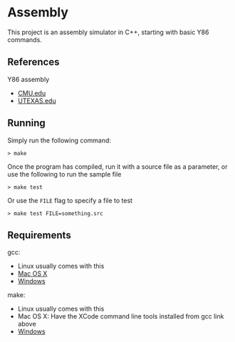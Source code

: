 # Assembly

This project is an assembly simulator in C++, starting with basic Y86
commands.

## References

Y86 assembly
* [CMU.edu](http://csapp.cs.cmu.edu/public/ch4-preview.pdf)
* [UTEXAS.edu](https://www.cs.utexas.edu/users/witchel/429/lectures/ISA_1.pdf)

## Running

Simply run the following command:
```
> make
```

Once the program has compiled, run it with a source file as a parameter, or use
the following to run the sample file
```
> make test
```

Or use the `FILE` flag to specify a file to test
```
> make test FILE=something.src
```

## Requirements

gcc:
* Linux usually comes with this
* [Mac OS X](https://www.mkyong.com/mac/how-to-install-gcc-compiler-on-mac-os-x/)
* [Windows](http://preshing.com/20141108/how-to-install-the-latest-gcc-on-windows/)

make:
* Linux usually comes with this
* Mac OS X: Have the XCode command line tools installed from gcc link above
* [Windows](http://gnuwin32.sourceforge.net/packages/make.htm)
